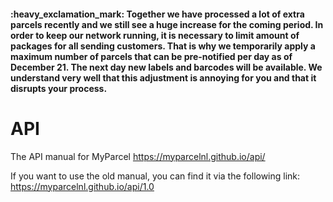 <h4>:heavy_exclamation_mark: Together we have processed a lot of extra parcels recently and we still see a huge increase for the coming period. In order to keep our network running, it is necessary to limit amount of packages for all sending customers. That is why we temporarily apply a maximum number of parcels that can be pre-notified per day as of December 21. The next day new labels and barcodes will be available. We understand very well that this adjustment is annoying for you and that it disrupts your process.</h4>

# API
The API manual for MyParcel
https://myparcelnl.github.io/api/

If you want to use the old manual, you can find it via the following link:
https://myparcelnl.github.io/api/1.0
